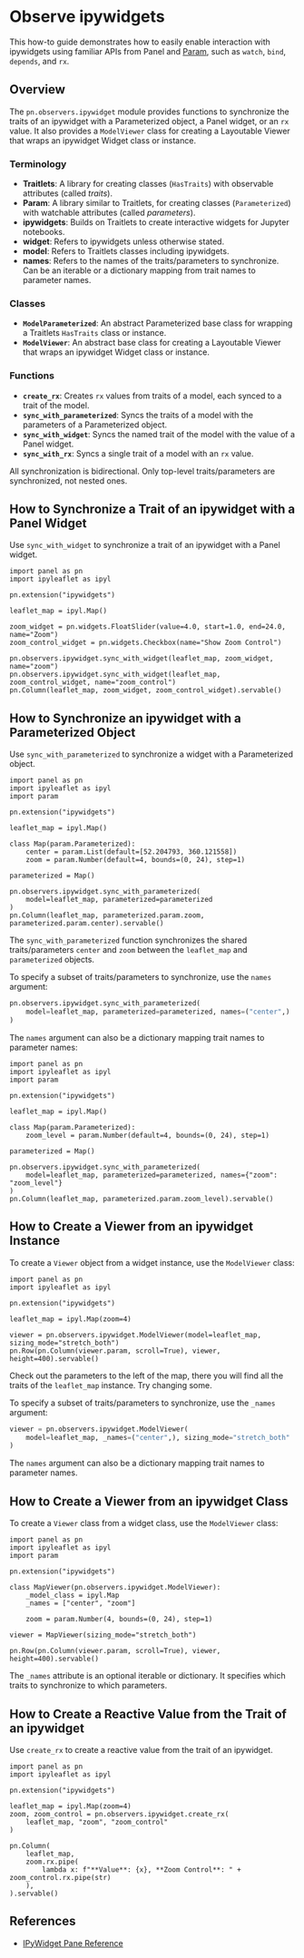 # Observe ipywidgets

This how-to guide demonstrates how to easily enable interaction with ipywidgets using familiar APIs from Panel and [Param](https://param.holoviz.org/), such as `watch`, `bind`, `depends`, and `rx`.

## Overview

The `pn.observers.ipywidget` module provides functions to synchronize the traits of an ipywidget with a Parameterized object, a Panel widget, or an `rx` value. It also provides a `ModelViewer` class for creating a Layoutable Viewer that wraps an ipywidget Widget class or instance.

### Terminology

- **Traitlets**: A library for creating classes (`HasTraits`) with observable attributes (called *traits*).
- **Param**: A library similar to Traitlets, for creating classes (`Parameterized`) with watchable attributes (called *parameters*).
- **ipywidgets**: Builds on Traitlets to create interactive widgets for Jupyter notebooks.
- **widget**: Refers to ipywidgets unless otherwise stated.
- **model**: Refers to Traitlets classes including ipywidgets.
- **names**: Refers to the names of the traits/parameters to synchronize. Can be an iterable or a dictionary mapping from trait names to parameter names.

### Classes

- **`ModelParameterized`**: An abstract Parameterized base class for wrapping a Traitlets `HasTraits` class or instance.
- **`ModelViewer`**: An abstract base class for creating a Layoutable Viewer that wraps an ipywidget Widget class or instance.

### Functions

- **`create_rx`**: Creates `rx` values from traits of a model, each synced to a trait of the model.
- **`sync_with_parameterized`**: Syncs the traits of a model with the parameters of a Parameterized object.
- **`sync_with_widget`**: Syncs the named trait of the model with the value of a Panel widget.
- **`sync_with_rx`**: Syncs a single trait of a model with an `rx` value.

All synchronization is bidirectional. Only top-level traits/parameters are synchronized, not nested ones.

## How to Synchronize a Trait of an ipywidget with a Panel Widget

Use `sync_with_widget` to synchronize a trait of an ipywidget with a Panel widget.

```pyodide
import panel as pn
import ipyleaflet as ipyl

pn.extension("ipywidgets")

leaflet_map = ipyl.Map()

zoom_widget = pn.widgets.FloatSlider(value=4.0, start=1.0, end=24.0, name="Zoom")
zoom_control_widget = pn.widgets.Checkbox(name="Show Zoom Control")

pn.observers.ipywidget.sync_with_widget(leaflet_map, zoom_widget, name="zoom")
pn.observers.ipywidget.sync_with_widget(leaflet_map, zoom_control_widget, name="zoom_control")
pn.Column(leaflet_map, zoom_widget, zoom_control_widget).servable()
```

## How to Synchronize an ipywidget with a Parameterized Object

Use `sync_with_parameterized` to synchronize a widget with a Parameterized object.

```pyodide
import panel as pn
import ipyleaflet as ipyl
import param

pn.extension("ipywidgets")

leaflet_map = ipyl.Map()

class Map(param.Parameterized):
    center = param.List(default=[52.204793, 360.121558])
    zoom = param.Number(default=4, bounds=(0, 24), step=1)

parameterized = Map()

pn.observers.ipywidget.sync_with_parameterized(
    model=leaflet_map, parameterized=parameterized
)
pn.Column(leaflet_map, parameterized.param.zoom, parameterized.param.center).servable()
```

The `sync_with_parameterized` function synchronizes the shared traits/parameters `center` and `zoom` between the `leaflet_map` and `parameterized` objects.

To specify a subset of traits/parameters to synchronize, use the `names` argument:

```python
pn.observers.ipywidget.sync_with_parameterized(
    model=leaflet_map, parameterized=parameterized, names=("center",)
)
```

The `names` argument can also be a dictionary mapping trait names to parameter names:

```pyodide
import panel as pn
import ipyleaflet as ipyl
import param

pn.extension("ipywidgets")

leaflet_map = ipyl.Map()

class Map(param.Parameterized):
    zoom_level = param.Number(default=4, bounds=(0, 24), step=1)

parameterized = Map()

pn.observers.ipywidget.sync_with_parameterized(
    model=leaflet_map, parameterized=parameterized, names={"zoom": "zoom_level"}
)
pn.Column(leaflet_map, parameterized.param.zoom_level).servable()
```

## How to Create a Viewer from an ipywidget Instance

To create a `Viewer` object from a widget instance, use the `ModelViewer` class:

```pyodide
import panel as pn
import ipyleaflet as ipyl

pn.extension("ipywidgets")

leaflet_map = ipyl.Map(zoom=4)

viewer = pn.observers.ipywidget.ModelViewer(model=leaflet_map, sizing_mode="stretch_both")
pn.Row(pn.Column(viewer.param, scroll=True), viewer, height=400).servable()
```

Check out the parameters to the left of the map, there you will find all the traits of the `leaflet_map` instance. Try changing some.

To specify a subset of traits/parameters to synchronize, use the `_names` argument:

```python
viewer = pn.observers.ipywidget.ModelViewer(
    model=leaflet_map, _names=("center",), sizing_mode="stretch_both"
)
```

The `names` argument can also be a dictionary mapping trait names to parameter names.

## How to Create a Viewer from an ipywidget Class

To create a `Viewer` class from a widget class, use the `ModelViewer` class:

```pyodide
import panel as pn
import ipyleaflet as ipyl
import param

pn.extension("ipywidgets")

class MapViewer(pn.observers.ipywidget.ModelViewer):
    _model_class = ipyl.Map
    _names = ["center", "zoom"]

    zoom = param.Number(4, bounds=(0, 24), step=1)

viewer = MapViewer(sizing_mode="stretch_both")

pn.Row(pn.Column(viewer.param, scroll=True), viewer, height=400).servable()
```

The `_names` attribute is an optional iterable or dictionary. It specifies which traits to synchronize to which parameters.

## How to Create a Reactive Value from the Trait of an ipywidget

Use `create_rx` to create a reactive value from the trait of an ipywidget.

```pyodide
import panel as pn
import ipyleaflet as ipyl

pn.extension("ipywidgets")

leaflet_map = ipyl.Map(zoom=4)
zoom, zoom_control = pn.observers.ipywidget.create_rx(
    leaflet_map, "zoom", "zoom_control"
)

pn.Column(
    leaflet_map,
    zoom.rx.pipe(
        lambda x: f"**Value**: {x}, **Zoom Control**: " + zoom_control.rx.pipe(str)
    ),
).servable()
```

## References

- [IPyWidget Pane Reference](../../reference/panes/IPyWidget.ipynb)
